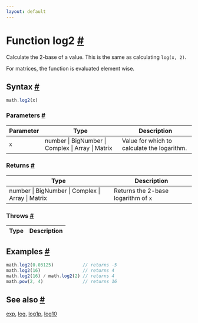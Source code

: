 ```yaml
---
layout: default
---
```


<!-- Note: This file is automatically generated from source code comments. Changes made in this file will be overridden. -->

<h1 id="function-log2">Function log2 <a href="#function-log2" title="Permalink">#</a></h1>

Calculate the 2-base of a value. This is the same as calculating `log(x, 2)`.

For matrices, the function is evaluated element wise.


<h2 id="syntax">Syntax <a href="#syntax" title="Permalink">#</a></h2>

```js
math.log2(x)
```

<h3 id="parameters">Parameters <a href="#parameters" title="Permalink">#</a></h3>

Parameter | Type | Description
--------- | ---- | -----------
`x` | number &#124; BigNumber &#124; Complex &#124; Array &#124; Matrix |  Value for which to calculate the logarithm.

<h3 id="returns">Returns <a href="#returns" title="Permalink">#</a></h3>

Type | Description
---- | -----------
number &#124; BigNumber &#124; Complex &#124; Array &#124; Matrix |  Returns the 2-base logarithm of `x`


<h3 id="throws">Throws <a href="#throws" title="Permalink">#</a></h3>

Type | Description
---- | -----------


<h2 id="examples">Examples <a href="#examples" title="Permalink">#</a></h2>

```js
math.log2(0.03125)           // returns -5
math.log2(16)                // returns 4
math.log2(16) / math.log2(2) // returns 4
math.pow(2, 4)               // returns 16
```


<h2 id="see-also">See also <a href="#see-also" title="Permalink">#</a></h2>

[exp](exp.html),
[log](log.html),
[log1p](log1p.html),
[log10](log10.html)
